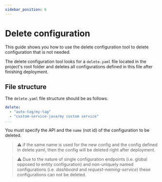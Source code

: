 ```yaml
---
sidebar_position: 6
---
```


# Delete configuration

This guide shows you how to use the delete configuration tool to delete configuration that is not needed.

The delete configuration tool looks for a `delete.yaml` file located in the project's root folder and 
deletes all configurations defined in this file after finishing deployment.
 
## File structure

The `delete.yaml` file structure should be as follows.  

```yaml
delete:
  - "auto-tag/my-tag"
  - "custom-service-java/my custom service"
...
```
You must specify the API and the `name` (not id) of the configuration to be deleted.

> :warning: if the same name is used for the new config and the config defined in delete.yaml, then the config will be deleted right after deployment.

> :warning: Due to the nature of single configuration endpoints (i.e. global opposed to entity configuration) and non-uniquely named configurations (i.e. *dashboard* and *request-naming-service*) these configurations can not be deleted.

